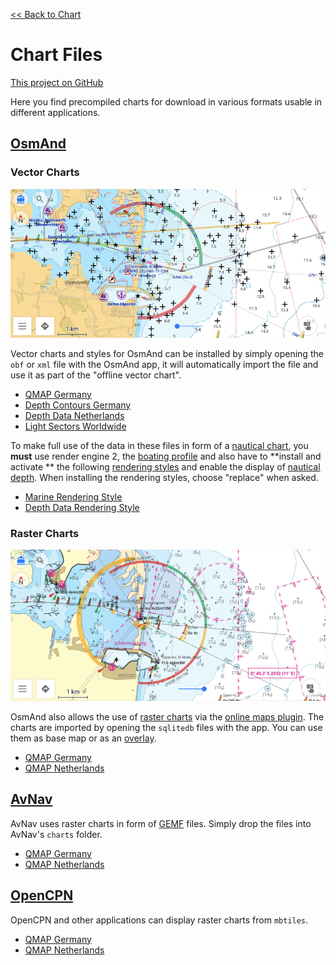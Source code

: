 [<< Back to Chart](..)

# Chart Files

[This project on GitHub](https://github.com/quantenschaum/mapping)

Here you find precompiled charts for download in various formats usable in different applications.

## [OsmAnd](https://osmand.net/)

### Vector Charts

![vector chart](vector.png)

Vector charts and styles for OsmAnd can be installed by simply opening the `obf` or `xml` file with the OsmAnd app, it will automatically import the file and use it as part of the "offline vector chart".

- [QMAP Germany](qmap-de.obf)
- [Depth Contours Germany](depth-de.obf)
- [Depth Data Netherlands](depth-nl.obf)
- [Light Sectors Worldwide](lightsectors.obf)

To make full use of the data in these files in form of a [nautical chart](https://osmand.net/docs/user/plugins/nautical-charts/), you
**must** use render engine 2, the [boating profile](https://osmand.net/docs/user/personal/profiles/) and also have to
**install and activate ** the following [rendering styles](https://osmand.net/docs/user/map/vector-maps) and enable the display of [nautical depth](https://osmand.net/docs/user/plugins/nautical-charts#depth-contours). When installing the rendering styles, choose "replace" when asked.

- [Marine Rendering Style](marine.render.xml)
- [Depth Data Rendering Style](depthcontourlines.addon.render.xml)

### Raster Charts

![raster chart](raster.png)

OsmAnd also allows the use of [raster charts](https://osmand.net/docs/user/map/raster-maps) via the [online maps plugin](https://osmand.net/docs/user/plugins/online-map/). The charts are imported by opening the `sqlitedb` files with the app. You can use them as base map or as an [overlay](https://osmand.net/docs/user/map/raster-maps#overlay-layer).

- [QMAP Germany](qmap-de.sqlitedb)
- [QMAP Netherlands](qmap-nl.sqlitedb)

## [AvNav](https://www.wellenvogel.net/software/avnav/docs/beschreibung.html)

AvNav uses raster charts in form of [GEMF](https://www.wellenvogel.net/software/avnav/docs/charts.html#chartformats) files. Simply drop the files into AvNav's `charts` folder.

- [QMAP Germany](qmap-de.gemf)
- [QMAP Netherlands](qmap-nl.gemf)

## [OpenCPN](https://opencpn.org/)

OpenCPN and other applications can display raster charts from `mbtiles`.

- [QMAP Germany](qmap-de.mbtiles)
- [QMAP Netherlands](qmap-nl.mbtiles)